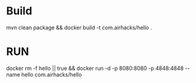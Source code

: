 # Build
mvn clean package && docker build -t com.airhacks/hello .

# RUN

docker rm -f hello || true && docker run -d -p 8080:8080 -p 4848:4848 --name hello com.airhacks/hello 